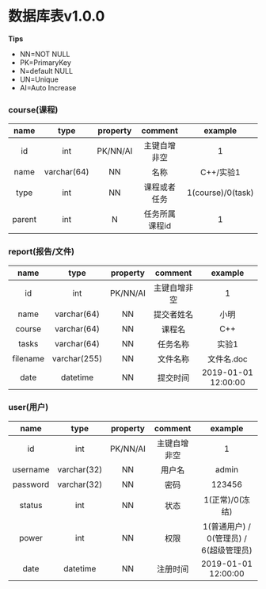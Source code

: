 # 数据库表v1.0.0
**Tips**
* NN=NOT NULL
* PK=PrimaryKey
* N=default NULL
* UN=Unique
* AI=Auto Increase
### course(课程)

|  name  |    type     | property |    comment     |      example      |
| :----: | :---------: | :------: | :------------: | :---------------: |
|   id   |     int     | PK/NN/AI |  主键自增非空  |         1         |
|  name  | varchar(64) |    NN    |      名称      |     C++/实验1     |
|  type  |     int     |    NN    |  课程或者任务  | 1(course)/0(task) |
| parent |     int     |    N     | 任务所属课程id |         1         |

### report(报告/文件)

|   name   |     type     | property |   comment    |       example       |
| :------: | :----------: | :------: | :----------: | :-----------------: |
|    id    |     int      | PK/NN/AI | 主键自增非空 |          1          |
|   name   | varchar(64)  |    NN    |  提交者姓名  |        小明         |
|  course  | varchar(64)  |    NN    |    课程名    |         C++         |
|  tasks   | varchar(64)  |    NN    |   任务名称   |        实验1        |
| filename | varchar(255) |    NN    |   文件名称   |     文件名.doc      |
|   date   |   datetime   |    NN    |   提交时间   | 2019-01-01 12:00:00 |

### user(用户)

|   name   |    type     | property |   comment    |                 example                 |
| :------: | :---------: | :------: | :----------: | :-------------------------------------: |
|    id    |     int     | PK/NN/AI | 主键自增非空 |                    1                    |
| username | varchar(32) |    NN    |    用户名    |                  admin                  |
| password | varchar(32) |    NN    |     密码     |                 123456                  |
|  status  |     int     |    NN    |     状态     |             1(正常)/0(冻结)             |
|  power   |     int     |    NN    |     权限     | 1(普通用户) / 0(管理员) / 6(超级管理员) |
|   date   |  datetime   |    NN    |   注册时间   |           2019-01-01 12:00:00           |